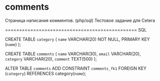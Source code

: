 # comments
Страница написания комментов. (php/sql)
Тестовое задание для Cetera

===============================================
SQL

CREATE TABLE `category` (
  `name` VARCHAR(20) NOT NULL,
  PRIMARY KEY  (`name`)
);

CREATE TABLE `comments` (
  `name` VARCHAR(30),
  `email` VARCHAR(20),
  `category` VARCHAR(20),
  `comment` TEXT(500)
);


ALTER TABLE `comments` ADD CONSTRAINT `comments_fk1` FOREIGN KEY (`category`) REFERENCES category(`name`);

